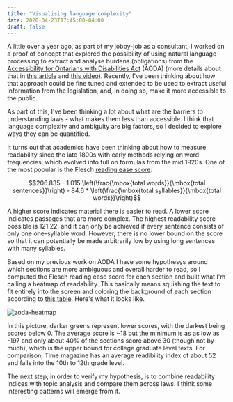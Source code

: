 ```yaml
---
title: "Visualising language complexity"
date: 2020-04-23T17:45:00-04:00
draft: false
---
```


A little over a year ago, as part of my jobby-job as a consultant, I worked on a proof of concept that explored the possibility of using natural language processing to extract and analyse burdens (obligations) from the [Accessibility for Ontarians with Disabilities Act](https://www.ontario.ca/laws/statute/05a11) (AODA) (more details about that in [this article](https://towardsdatascience.com/using-nlp-to-understand-laws-95278624ae5) and [this video](https://www.youtube.com/watch?v=c-WTaLX4QzU)). Recently, I've been thinking about how that approach could be fine tuned and extended to be used to extract useful information from the legislation, and, in doing so, make it more accessible to the public.

As part of this, I've been thinking a lot about what are the barriers to understanding laws - what makes them less than accessible. I think that language complexity and ambiguity are big factors, so I decided to explore ways they can be quantified.

It turns out that academics have been thinking about how to measure readability since the late 1800s with early methods relying on word frequencies, which evolved into full on formulas from the mid 1920s. One of the most popular is the Flesch [reading ease score](https://en.wikipedia.org/wiki/Flesch%E2%80%93Kincaid_readability_tests#Flesch_reading_ease):

$$206.835 - 1.015 \left(\frac{\mbox{total words}}{\mbox{total sentences}}\right) - 84.6 * \left(\frac{\mbox{total syllables}}{\mbox{total words}}\right)$$

A higher score indicates material there is easier to read. A lower score indicates passages that are more complex.
The highest readability score possible is 121.22, and it can only be achieved if every sentence consists of only one one-syllable word. However, there is no lower bound on the score so that it can potentially be made arbitrarily low by using long sentences with many syllables.

Based on my previous work on AODA I have some hypothesys around which sections are more ambiguous and overall harder to read, so I computed the Flesch reading ease score for each section and built what I'm calling a heatmap of readability. This basically means squishing the text to fit entirely into the screen and coloring the background of each section according to [this table](https://en.wikipedia.org/wiki/Flesch%E2%80%93Kincaid_readability_tests). Here's what it looks like.

![aoda-heatmap](/static/aoda-heatmap.png)

In this picture, darker greens represent lower scores, with the darkest being scores below 0. The average score is ~18 but the minimum is as as low as -197 and only about 40% of the sections score above 30 (though not by much), which is the upper bound for college graduate level texts. For comparison, Time magazine has an average readibility index of about 52 and falls into the 10th to 12th grade level.

The next step, in order to verify my hypothesis, is to combine readability indices with topic analysis and compare them across laws. I think some interesting patterns will emerge from it.
